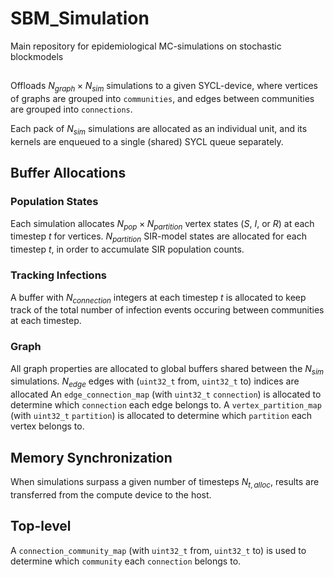 # SBM_Simulation
Main repository for epidemiological MC-simulations on stochastic blockmodels

## 

Offloads $N_{graph}\times N_{sim}$ simulations to a given SYCL-device, 
where vertices of graphs are grouped into `communities`, and edges between communities are grouped into `connections`. 

Each pack of $N_{sim}$ simulations are allocated as an individual unit, and its kernels are enqueued to a single (shared) SYCL queue separately.

## Buffer Allocations

### Population States
Each simulation allocates $N_{pop}\times N_{partition}$ vertex states ($S$, $I$, or $R$) at each timestep $t$ for vertices.
$N_{partition}$ SIR-model states are allocated for each timestep $t$, in order to accumulate SIR population counts.

### Tracking Infections
A buffer with $N_{connection}$ integers at each timestep $t$ is allocated to keep track of the total number of infection events occuring
between communities at each timestep.

### Graph
All graph properties are allocated to global buffers shared between the $N_{sim}$ simulations.
$N_{edge}$ edges with (`uint32_t` from, `uint32_t` to) indices are allocated
An `edge_connection_map` (with `uint32_t` `connection`) is allocated to determine which `connection` each edge belongs to.
A `vertex_partition_map` (with `uint32_t` `partition`) is allocated to determine which `partition` each vertex belongs to.


## Memory Synchronization
When simulations surpass a given number of timesteps $N_{t,alloc}$, results are transferred from the compute device to the host.


## Top-level

A `connection_community_map` (with `uint32_t` from, `uint32_t` to) is used to determine which `community` each `connection` belongs to.
